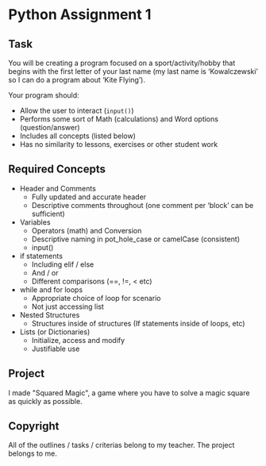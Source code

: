 # Python Assignment 1

## Task
You will be creating a program focused on a sport/activity/hobby that begins with the first letter of your last name (my last name is ‘Kowalczewski’ so I can do a program about ‘Kite Flying’).

Your program should:
- Allow the user to interact (`input()`)
- Performs some sort of Math (calculations) and Word options (question/answer)
- Includes all concepts (listed below)
- Has no similarity to lessons, exercises or other student work
 
## Required Concepts
- Header and Comments
    - Fully updated and accurate header
    - Descriptive comments throughout (one comment per ‘block’ can be sufficient)
- Variables
    - Operators (math) and Conversion
    - Descriptive naming in pot_hole_case or camelCase (consistent)
    - input()
- if statements
    - Including elif / else
    - And / or
    - Different comparisons (==, !=, < etc)
- while and for loops
    - Appropriate choice of loop for scenario
    - Not just accessing list
- Nested Structures
    - Structures inside of structures (If statements inside of loops, etc)
- Lists (or Dictionaries)
    - Initialize, access and modify
    - Justifiable use

## Project
I made "Squared Magic", a game where you have to solve a magic square as quickly as possible.

## Copyright
All of the outlines / tasks / criterias belong to my teacher. The project belongs to me.

